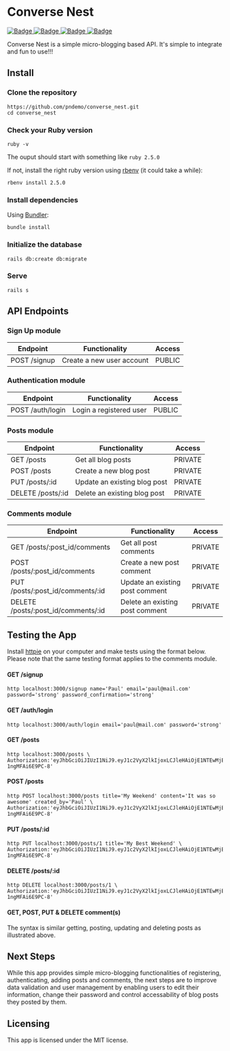 # Converse Nest

<a href="https://www.codacy.com/app/pndemo/converse_nest?utm_source=github.com&amp;utm_medium=referral&amp;utm_content=pndemo/converse_nest&amp;utm_campaign=Badge_Grade">
<img class="notice-badge" src="https://api.codacy.com/project/badge/Grade/1512eaed87c44b8794ca3aae2154c76b" alt="Badge"/>
</a>
<a href="https://travis-ci.org/pndemo/converse_nest">
<img class="notice-badge" src="https://travis-ci.org/pndemo/converse_nest.svg?branch=master" alt="Badge"/>
</a>
<a href="https://coveralls.io/github/pndemo/converse_nest">
<img class="notice-badge" src="https://coveralls.io/repos/github/pndemo/converse_nest/badge.svg?branch=master&service=github" alt="Badge"/>
</a>
<a href="https://github.com/pndemo/converse_nest/blob/develop/License.md">
<img class="notice-badge" src="https://img.shields.io/badge/License-MIT-yellow.svg" alt="Badge"/>
</a>

Converse Nest is a simple micro-blogging based API. It's simple to integrate and fun to use!!!

## Install

### Clone the repository

```shell
https://github.com/pndemo/converse_nest.git
cd converse_nest
```

### Check your Ruby version

```shell
ruby -v
```

The ouput should start with something like `ruby 2.5.0`

If not, install the right ruby version using [rbenv](https://github.com/rbenv/rbenv) (it could take a while):

```shell
rbenv install 2.5.0
```

### Install dependencies

Using [Bundler](https://github.com/bundler/bundler):

```shell
bundle install
```

### Initialize the database

```shell
rails db:create db:migrate
```

### Serve

```shell
rails s
```

## API Endpoints

### Sign Up module

Endpoint | Functionality | Access
------------ | ------------- | -------------
POST /signup | Create a new user account | PUBLIC

### Authentication module

Endpoint | Functionality | Access
------------ | ------------- | -------------
POST /auth/login | Login a registered user | PUBLIC

### Posts module

Endpoint | Functionality | Access
------------ | ------------- | -------------
GET /posts | Get all blog posts | PRIVATE
POST /posts | Create a new blog post | PRIVATE
PUT /posts/:id | Update an existing blog post | PRIVATE
DELETE /posts/:id | Delete an existing blog post | PRIVATE

### Comments module

Endpoint | Functionality | Access
------------ | ------------- | -------------
GET /posts/:post_id/comments | Get all post comments | PRIVATE
POST /posts/:post_id/comments | Create a new post comment | PRIVATE
PUT /posts/:post_id/comments/:id | Update an existing post comment | PRIVATE
DELETE /posts/:post_id/comments/:id | Delete an existing post comment | PRIVATE

## Testing the App

Install [httpie](https://httpie.org/) on your computer and make tests using the format below. Please note that the same testing format applies to the comments module.

#### GET /signup
```shell
http localhost:3000/signup name='Paul' email='paul@mail.com' password='strong' password_confirmation='strong'
```

#### GET /auth/login
```shell
http localhost:3000/auth/login email='paul@mail.com' password='strong'
```

#### GET /posts
```shell
http localhost:3000/posts \
Authorization:'eyJhbGciOiJIUzI1NiJ9.eyJ1c2VyX2lkIjoxLCJleHAiOjE1NTEwMjEzMTF9.sf1lsNjEMFUMBfUJvZdquDx60aib-1ngMFAi6E9PC-8'
```

#### POST /posts
```shell
http POST localhost:3000/posts title='My Weekend' content='It was so awesome' created_by='Paul' \
Authorization:'eyJhbGciOiJIUzI1NiJ9.eyJ1c2VyX2lkIjoxLCJleHAiOjE1NTEwMjEzMTF9.sf1lsNjEMFUMBfUJvZdquDx60aib-1ngMFAi6E9PC-8'
```

#### PUT /posts/:id
```shell
http PUT localhost:3000/posts/1 title='My Best Weekend' \
Authorization:'eyJhbGciOiJIUzI1NiJ9.eyJ1c2VyX2lkIjoxLCJleHAiOjE1NTEwMjEzMTF9.sf1lsNjEMFUMBfUJvZdquDx60aib-1ngMFAi6E9PC-8'
```

#### DELETE /posts/:id
```shell
http DELETE localhost:3000/posts/1 \
Authorization:'eyJhbGciOiJIUzI1NiJ9.eyJ1c2VyX2lkIjoxLCJleHAiOjE1NTEwMjEzMTF9.sf1lsNjEMFUMBfUJvZdquDx60aib-1ngMFAi6E9PC-8'
```

#### GET, POST, PUT & DELETE comment(s)
The syntax is similar getting, posting, updating and deleting posts as illustrated above.

## Next Steps

While this app provides simple micro-blogging functionalities of registering, authenticating, adding posts and comments, the next steps are to improve data validation and user management by enabling users to edit their information, change their password and control accessability of blog posts they posted by them.

## Licensing
This app is licensed under the MIT license.
